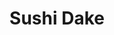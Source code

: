 ---
layout: place
title: "Sushi Dake"
permalink: /california/burbank/sushi-dake.html
stateAbbr: CA
stateName: California
cityName: Burbank
seo:
  name: "Sushi Dake"
  type: Restaurant
  links: null
description: "Sushi Dake serves delicious sushi in Burbank, California. Try fresh Japanese dishes for a great dining experience. "
place_id: ChIJZZ9kN96_woARLAqMi3POtBA
photos:
  - name: >-
      places/ChIJZZ9kN96_woARLAqMi3POtBA/photos/AeeoHcIUSQ0aTMr51vJuZXLVUA7llmx1PGfwCQ0cn7HwTNG5g4t-qejCtRas_BHRYvY2mxDRfSOZVVGGubKaFTXAMte5Ul1QpGhGx_y9XicBgiUywfiYjRNDVkzQxr4GKyed_tRVnFRnVNsdPVUWTUUOi5CkBpCrCbbXdNV3_6zSPwvly4kQhdmDufihZhQ5ML1geaT94oaN86Qq_JaLzhaqXmn_qCFPxtkUGiT3BLkoyYGxFFhwa8-e-spgjuafcQOsBA1gW7Q11YhWUIQQDBU-KiE7qjCledw-Sg0VzUyhWVUM7N4iLoJuN0CUnNL0DzRpisve4brtMikq_8UNXeJ23DI6SB8sBXH2-eMmTCme7BRCC9LwDcfYUVWojW3u2JnK1qoUV0hk1d2vuKcOIB3-vGsXR8Oegx40sxTSHz9kyavMV1pp
    widthPx: 4032
    heightPx: 1960
    authorAttributions:
      - displayName: Bruce Hutchinson
        uri: https://maps.google.com/maps/contrib/108723239629019445417
        photoUri: >-
          https://lh3.googleusercontent.com/a-/ALV-UjVy9HuWCxtiSirhqiafGlxEVePVHxVnD2Bw2lzWC4rn9zfmoakWTg=s100-p-k-no-mo
    flagContentUri: >-
      https://www.google.com/local/imagery/report/?cb_client=maps_api_places.places_api&image_key=!1e10!2sCIHM0ogKEICAgICsyYXUpQE&hl=en-US
    googleMapsUri: >-
      https://www.google.com/maps/place//data=!3m4!1e2!3m2!1sCIHM0ogKEICAgICsyYXUpQE!2e10!4m2!3m1!1s0x80c2bfde37649f65:0x10b4ce738b8c0a2c
  - name: >-
      places/ChIJZZ9kN96_woARLAqMi3POtBA/photos/AeeoHcK7sWuKs-n_WTMtZ70ZEpqcsaqIi74PIXiE-GRqgbwjlkNT3yBWLsrd97lw2t9vS3uTn9Do5HA9Va3jZuDLthOakGNBT5JZgVtHl-Yh1U_BnsC5ukofqbECFSJjZ23N3nhOBjundHoLVss__1tXk07N5Ad8CZW7KfpvrIntve4VzB8IkoHJSGFRp9axbngBN9UyV4Qp0HQrYtwcnXVklqorTcZSWn_3iOdQ8_LrC3Suw7jmk-kCE9XibrH4pvV_IbRxa-Bhdpd1bUFFYoLnS6LVU0Lc0PHUq1d3NIpVwIGlEw
    widthPx: 3000
    heightPx: 1975
    authorAttributions:
      - displayName: Sushi Dake
        uri: https://maps.google.com/maps/contrib/108025260292158875620
        photoUri: >-
          https://lh3.googleusercontent.com/a/ACg8ocIgsCXQbrCSxnj3UkDPznzJ4U43-oUYoczK2vnInOlgKGo1HA=s100-p-k-no-mo
    flagContentUri: >-
      https://www.google.com/local/imagery/report/?cb_client=maps_api_places.places_api&image_key=!1e10!2sAF1QipOJJgLFn6mjNp1zSHhalvBAX0R381kpJ15Tw867&hl=en-US
    googleMapsUri: >-
      https://www.google.com/maps/place//data=!3m4!1e2!3m2!1sAF1QipOJJgLFn6mjNp1zSHhalvBAX0R381kpJ15Tw867!2e10!4m2!3m1!1s0x80c2bfde37649f65:0x10b4ce738b8c0a2c
  - name: >-
      places/ChIJZZ9kN96_woARLAqMi3POtBA/photos/AeeoHcIXlUt125h5bZF-hL6BBrT1IFbH9BcLGj7OThfu6yK7zuVAezK0v5acDHrdxh8iCca4W_Q3kFedfyFKGgfqRb0nbee2tQ1QwE7QIA43SjvKGOLvSqU_XvILRY38RwaL_1f3a3TcRKf4W4smT22AESxL5dL2rB41etKmqP1vFbtRnEh_tf3VxNfSox7Kl7yhyFetoq4xebJccUAaccoBU8uhbS-7i9cYP3_ieAyjf5Vni-83M8p3MHHRMs50GrSHTNudpiop_1B8fPIcCSCuflRxXIrTYIPaNjokCfC-pFGlOBH59eWZFdXbFGZoxo2OK6ckFohZXIovT-ODutFabC7upxoDwM3kJwRD_oghBEdO-MgxTAafwkmF38WbnxHkZFQPdFCcda3Rgmh04OeRbPXqNtHczXGsYta_YX09n7KuhQ
    widthPx: 3172
    heightPx: 2808
    authorAttributions:
      - displayName: Billie Sapien
        uri: https://maps.google.com/maps/contrib/110649942829651851728
        photoUri: >-
          https://lh3.googleusercontent.com/a-/ALV-UjXMSvtMFPC3OOaArTt46sJ9uxOCdWj-xmHH0mBxQBOxMPRNHLQ=s100-p-k-no-mo
    flagContentUri: >-
      https://www.google.com/local/imagery/report/?cb_client=maps_api_places.places_api&image_key=!1e10!2sCIHM0ogKEICAgID50snLfg&hl=en-US
    googleMapsUri: >-
      https://www.google.com/maps/place//data=!3m4!1e2!3m2!1sCIHM0ogKEICAgID50snLfg!2e10!4m2!3m1!1s0x80c2bfde37649f65:0x10b4ce738b8c0a2c
  - name: >-
      places/ChIJZZ9kN96_woARLAqMi3POtBA/photos/AeeoHcLEC0RxCmXRb66evSMF0dNMYR-vR_vgJUHximVPq8VjB9azFu8p2KDBmpdu2pQu5jLcdl5vqwZblAOgIDHQKffA9iF62McJpGK4dLL8mML3y-SxyGzhFTNU7lnaULGnr-8Vp13U1MkFsvF8tda6kkaNHkzh5UzQKXC5ANlMhCAihpXwyF7X5EqJVBjCDDcFGGDVAD4mGHD3OCddEi6g-kxdEdH4ok2sooJ9gKegJT6m9ZA0A_bxy2muQfxshBP91nqlwcX2avea_NYR1vqyG64Zubqz6O7q4Kv9V561qCjsdUp3isMW3W_-ADT05lR2IBrVTMWFDkTlhFCuqTcwKSUh0gnQudWZDBeA6szEXNUGiZks7WP-VGfnw9csCtDUtOCLGEMisgx0_M_8MpuRl3BmRv8wgjWOZOhk2j2-uMAarg
    widthPx: 2049
    heightPx: 1807
    authorAttributions:
      - displayName: Andrew Isago
        uri: https://maps.google.com/maps/contrib/116044884439270113611
        photoUri: >-
          https://lh3.googleusercontent.com/a-/ALV-UjViUogGg58ekX0CmeoY0wD-uz7xl3d4X4lwfrXTvQHdxFDVbTnl=s100-p-k-no-mo
    flagContentUri: >-
      https://www.google.com/local/imagery/report/?cb_client=maps_api_places.places_api&image_key=!1e10!2sCIHM0ogKEICAgIDH09fZZQ&hl=en-US
    googleMapsUri: >-
      https://www.google.com/maps/place//data=!3m4!1e2!3m2!1sCIHM0ogKEICAgIDH09fZZQ!2e10!4m2!3m1!1s0x80c2bfde37649f65:0x10b4ce738b8c0a2c
  - name: >-
      places/ChIJZZ9kN96_woARLAqMi3POtBA/photos/AeeoHcIqUWamPWr6cpJsNop-ocfPJt2RMC1ZvSulFS9UWfK8OkvbB8rb5EzG-9vYaCCOKQru5uPWVNZZtKa-Cz5GqgGeKqgacvjR7lFl0brc0Dk8ljIpMgBD_osB3MbRotIwjxAbNyW8bpT5zygNd4WhLKqZAem4CS0iifk6Bpx6OM1mH_XrnLgzuWmZpOsEIxKEyOMPFMfwHQPjKX8KU4YHYoEmQ81PvtChTRRC6VEoGWBcDeXpGORDaPF3HO1W1DPFqsEY0suUHw38PoYLrYaJnsGBsJTVdVCsHTonFFGsAJC_Mg0pVjQrnG6ybQGKXRsafrZQfqU5pO32wy_LljtRGMW9wW-QGrwMj7hdHBzaFqzyN-D-yayPZOrFXuW6WyYox3srb4ISs7pMVRaUajug_5O6trhHrs2OXisDLma911Do0mBL
    widthPx: 1964
    heightPx: 1830
    authorAttributions:
      - displayName: MCP MCP
        uri: https://maps.google.com/maps/contrib/105488434027178424317
        photoUri: >-
          https://lh3.googleusercontent.com/a/ACg8ocJvBedYWQWuTOOEZBggbUsIdyuH0fXLKKuAL0LJhJAKC4k3gQ=s100-p-k-no-mo
    flagContentUri: >-
      https://www.google.com/local/imagery/report/?cb_client=maps_api_places.places_api&image_key=!1e10!2sCIHM0ogKEICAgIC17YKJ_AE&hl=en-US
    googleMapsUri: >-
      https://www.google.com/maps/place//data=!3m4!1e2!3m2!1sCIHM0ogKEICAgIC17YKJ_AE!2e10!4m2!3m1!1s0x80c2bfde37649f65:0x10b4ce738b8c0a2c
  - name: >-
      places/ChIJZZ9kN96_woARLAqMi3POtBA/photos/AeeoHcIcbvaRPJ8wlAg_JXgO5pWeKYEQz9iKigVRuH-UhmqcBqOv-mpOM1OuSpT_8TAZ3_TCLYb6eY1wyRU_gdjHkElT7LPCDLavc-yoHiaDj3Xtd1DJK6SugT8u_sSglkjvIRi13Tapbi40nGakA_11b6BM8g9PDbWLy6CKQHrvDXK8BuMOoGeBFtrXYONCRlT-ZWSwIRBh3_D3d-OUzX_9fuXRIQL4D2usKkliHvFnd5u-GHAZKATRe8pgLPHJE9DCuKv4fn-vK1uZ0CXsHLwPulPtKXVH2eD-3OLkie3ZbakmLtR4wO_OG5jZaev1RiQjIYYqpS7L0K7dg7MJEOE2vTCaY5v-CviuxqBQGZR2cr549o_9mXvF1uLKS2sZKVPLS_U8prQ6jpl3jXYZXKCWFUa3dt1HduGO5cijx9ZKkJ25gv0P
    widthPx: 4032
    heightPx: 3024
    authorAttributions:
      - displayName: Craig Silver
        uri: https://maps.google.com/maps/contrib/110394765960729158354
        photoUri: >-
          https://lh3.googleusercontent.com/a-/ALV-UjWadYw0TuUTszUVsxVdA4dbstdYyquwahs9h9gQ9XaC_NSBe4UAIQ=s100-p-k-no-mo
    flagContentUri: >-
      https://www.google.com/local/imagery/report/?cb_client=maps_api_places.places_api&image_key=!1e10!2sCIHM0ogKEICAgICeu5fa0gE&hl=en-US
    googleMapsUri: >-
      https://www.google.com/maps/place//data=!3m4!1e2!3m2!1sCIHM0ogKEICAgICeu5fa0gE!2e10!4m2!3m1!1s0x80c2bfde37649f65:0x10b4ce738b8c0a2c
  - name: >-
      places/ChIJZZ9kN96_woARLAqMi3POtBA/photos/AeeoHcKWn3HmRN6dsM2kZ7LNiPcn3fykJ7jUFXhW68_O8DJMCu_hJqdGGGgnGv_oCyUk6Hg_umzpgxrwp7hlzlR6tDfOJ31jDX5wn3XtZr6JFYgEo8Q0FqaBVLdOfYdcbyUFsWBcEtF1WgJ0nKuNlALhq1ZM99lvuUIxLdLjZmrOwsLTe58viYRtJqXcuhZm4lz0CrKeSIeCt3dJWoHoDRuDQcxZn9EJBafV59K5pFN4NKj5_pKeH-zjmRs2wujk5DEfV7JeBUaeUUd4R352U84smFcQ-ElqNsq-hore9fU4HYd4hTtWRy-7kRBwDMtgIpQGxSDjL-OnCSsStu2tTdQScrtKFwQM-yzobc9P2L8-RUXecQ0LWWGT6BPoi53aPoCa9n1S9iHbbJvH2jKP5chX6WbAD3xjfUY5uCC6_1WySygivQ
    widthPx: 3024
    heightPx: 4032
    authorAttributions:
      - displayName: Windy R
        uri: https://maps.google.com/maps/contrib/102832371556296155551
        photoUri: >-
          https://lh3.googleusercontent.com/a-/ALV-UjU3Maq5t6iCzzbplUZb8mH1hnqkpPmxlZd67eFhuNaU1-fFvR6Paw=s100-p-k-no-mo
    flagContentUri: >-
      https://www.google.com/local/imagery/report/?cb_client=maps_api_places.places_api&image_key=!1e10!2sCIHM0ogKEICAgICjvN7KcA&hl=en-US
    googleMapsUri: >-
      https://www.google.com/maps/place//data=!3m4!1e2!3m2!1sCIHM0ogKEICAgICjvN7KcA!2e10!4m2!3m1!1s0x80c2bfde37649f65:0x10b4ce738b8c0a2c
  - name: >-
      places/ChIJZZ9kN96_woARLAqMi3POtBA/photos/AeeoHcKSbauZM4u4VFLBM-9CN5vJ27ZRtIsa-qD_SlBjUAbpoPyIcPSTV24U_qqKD0le2qCzp5ih1AzLJiqeCxQjmpFXdyVEaslW-A-tDD2rJxkWT3xz5mLkySFHG5LiaYd-rE70prXUKJmODop0M_zFJ6LSUJYkDbxHko6cjfuoHDeH-9KmGd7sCV1Bn5uwrYukUsr_ZC4cNwSJ2X5h33XXBaP5WPv0SdMItdaJa2SZJ8gCNzNQbnhrTanWEob2SFuogkYqdTyisEWxnvNERXI4okQLzZMempEzgtDc2pgO_9DVMXslU2mCUL7HMKrT91lKvjjObQrRC2rmebuHSDaCXRVGeF_QvtFoVqcNOXMLsKDR9CiHoZPm5u1-napPDR5GQjurfMS7CiHr7hGFo4iHWXLxsOudT2CHQvV55zHFdeFe4PUa
    widthPx: 1960
    heightPx: 2026
    authorAttributions:
      - displayName: Lisa Rae
        uri: https://maps.google.com/maps/contrib/112977365497188088757
        photoUri: >-
          https://lh3.googleusercontent.com/a/ACg8ocKdUgikjijw886UtcvT4b1vF5oOWPWyOD8uI3ehcIg4mxty6a4T=s100-p-k-no-mo
    flagContentUri: >-
      https://www.google.com/local/imagery/report/?cb_client=maps_api_places.places_api&image_key=!1e10!2sCIHM0ogKEICAgICG_K_01QE&hl=en-US
    googleMapsUri: >-
      https://www.google.com/maps/place//data=!3m4!1e2!3m2!1sCIHM0ogKEICAgICG_K_01QE!2e10!4m2!3m1!1s0x80c2bfde37649f65:0x10b4ce738b8c0a2c
  - name: >-
      places/ChIJZZ9kN96_woARLAqMi3POtBA/photos/AeeoHcI8i2e7XHblFC6SSQYX8Iu46BznMWjtY8bqcY7yWTU9TSPPWf2_CbamCNHluxxKkDQLjVQerb5pLVno1bgdcTBkBUlNHSPlkqODfZUjN9sYaJw2jRjGB-mCbVCwrMvPB7GlDLQZ_4gSfti4pmnDbvMUzLj7vWmjG8jJA2hxfRJEfEbzAihleo5FvGqrkFrgJObGuYetC5EmNDPXi8w0D5bOezYD9vXfg_4enFTZVKLnTVYrFgZLi8rbo0hFFqbIpnYYUqoL6n4dVDsHZ1VCf_BELASK6-aVJJeDsIHIgmEp7ZdAi_jeNnVMD8rSvEzNw3Z3y5WgtwYMAI3JJHmLP86-GWvBoAAHgJMc2eV8O4C5xWfwsqm7DXELge_kJm3u4XPvUiwv76mV488OOmuGGZHF6-_WQoG3GZgaVBA
    widthPx: 4000
    heightPx: 3000
    authorAttributions:
      - displayName: Edna B
        uri: https://maps.google.com/maps/contrib/100435880280656818067
        photoUri: >-
          https://lh3.googleusercontent.com/a-/ALV-UjXVzMOje5w3NohX42KLshrnJVxF8JDprDxW2QWNl2bks6PoJK7WzQ=s100-p-k-no-mo
    flagContentUri: >-
      https://www.google.com/local/imagery/report/?cb_client=maps_api_places.places_api&image_key=!1e10!2sCIHM0ogKEICAgIDpl7la&hl=en-US
    googleMapsUri: >-
      https://www.google.com/maps/place//data=!3m4!1e2!3m2!1sCIHM0ogKEICAgIDpl7la!2e10!4m2!3m1!1s0x80c2bfde37649f65:0x10b4ce738b8c0a2c
  - name: >-
      places/ChIJZZ9kN96_woARLAqMi3POtBA/photos/AeeoHcKXTtac0j5wJoMMt9kzXzRTmZZQDwc4YdyDhWMVhcOAtJVcMsQ_LIwbnaP8WE17qsJkfHGXJelQHYLpyR5hP9_waGbw77zGlA0eNUWfEO5zxSL3p-tLVt2yaK_N-irj4S3tRazP1OBfHv9KKL0ieP2UjCAK4-oW9Ij_t1n2L92sL1JFkR5F08CKS1PybuCsrm6K3eMwkTUTOVVyFSwF60v2z1ksh_yGQOnX-lA7cNHZ3G2wYszzSP360duE0lnNOs4TbHewBDhaVDW9lAYUeN6iDkyOEPQGhcX1AbdH4uCqvQ
    widthPx: 900
    heightPx: 1200
    authorAttributions:
      - displayName: Sushi Dake
        uri: https://maps.google.com/maps/contrib/108025260292158875620
        photoUri: >-
          https://lh3.googleusercontent.com/a/ACg8ocIgsCXQbrCSxnj3UkDPznzJ4U43-oUYoczK2vnInOlgKGo1HA=s100-p-k-no-mo
    flagContentUri: >-
      https://www.google.com/local/imagery/report/?cb_client=maps_api_places.places_api&image_key=!1e10!2sAF1QipPKFRRkjRcJk-eSzT_yadwj_UUbFvZ1MvpH1vlt&hl=en-US
    googleMapsUri: >-
      https://www.google.com/maps/place//data=!3m4!1e2!3m2!1sAF1QipPKFRRkjRcJk-eSzT_yadwj_UUbFvZ1MvpH1vlt!2e10!4m2!3m1!1s0x80c2bfde37649f65:0x10b4ce738b8c0a2c
address: 1722 W Verdugo Ave, Burbank, CA 91506, USA
street: 1722 W Verdugo Ave
city: Burbank
state: CA
zip: '91506'
country: USA
neighborhood: null
latitude: '34.167316'
longitude: '-118.323854'
accessibility_options:
  wheelchairAccessibleParking: true
  wheelchairAccessibleEntrance: true
  wheelchairAccessibleRestroom: true
  wheelchairAccessibleSeating: true
business_status: OPERATIONAL
name: Sushi Dake
google_maps_links:
  directionsUri: >-
    https://www.google.com/maps/dir//''/data=!4m7!4m6!1m1!4e2!1m2!1m1!1s0x80c2bfde37649f65:0x10b4ce738b8c0a2c!3e0
  placeUri: https://maps.google.com/?cid=1203813996072536620
  writeAReviewUri: >-
    https://www.google.com/maps/place//data=!4m3!3m2!1s0x80c2bfde37649f65:0x10b4ce738b8c0a2c!12e1
  reviewsUri: >-
    https://www.google.com/maps/place//data=!4m4!3m3!1s0x80c2bfde37649f65:0x10b4ce738b8c0a2c!9m1!1b1
  photosUri: >-
    https://www.google.com/maps/place//data=!4m3!3m2!1s0x80c2bfde37649f65:0x10b4ce738b8c0a2c!10e5
primary_type: Japanese Restaurant
opening_hours:
  regular: null
  current: null
secondary_opening_hours:
  regular:
    weekdayDescriptions: null
    type: null
  current:
    weekdayDescriptions: null
    type: null
phone: null
price_level: null
price_range: null
rating: null
rating_count: 0
website: null
reviews: null
parking_options: null
payment_options: null
allow_dogs: null
curbside_pickup: null
delivery: null
dine_in: null
good_for_children: null
good_for_groups: null
good_for_sports: null
live_music: null
menu_for_children: null
outdoor_seating: null
reservable: null
restroom: null
serves_beer: null
serves_breakfast: null
serves_brunch: null
serves_cocktails: null
serves_coffee: null
serves_dinner: null
serves_dessert: null
serves_lunch: null
serves_vegetarian_food: null
serves_wine: null
takeout: null
summary: null

---
